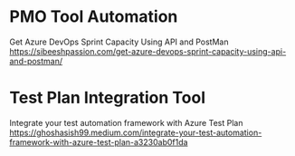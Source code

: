 

# PMO Tool Automation
Get Azure DevOps Sprint Capacity Using API and PostMan
https://sibeeshpassion.com/get-azure-devops-sprint-capacity-using-api-and-postman/




# Test Plan Integration Tool
Integrate your test automation framework with Azure Test Plan
https://ghoshasish99.medium.com/integrate-your-test-automation-framework-with-azure-test-plan-a3230ab0f1da
